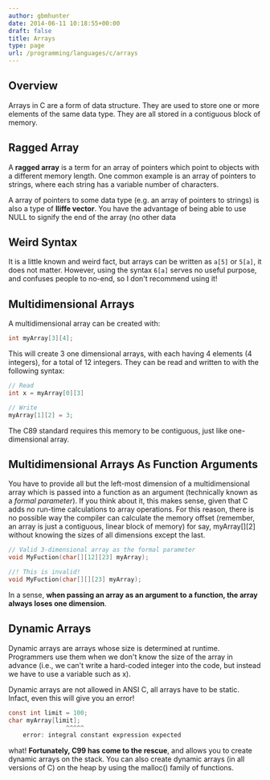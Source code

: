 ```yaml
---
author: gbmhunter
date: 2014-06-11 10:18:55+00:00
draft: false
title: Arrays
type: page
url: /programming/languages/c/arrays
---
```


## Overview

Arrays in C are a form of data structure. They are used to store one or more elements of the same data type. They are all stored in a contiguous block of memory.

## Ragged Array

A **ragged array** is a term for an array of pointers which point to objects with a different memory length. One common example is an array of pointers to strings, where each string has a variable number of characters.

A array of pointers to some data type (e.g. an array of pointers to strings) is also a type of **Iliffe vector**. You have the advantage of being able to use NULL to signify the end of the array (no other data

## Weird Syntax

It is a little known and weird fact, but arrays can be written as `a[5]` or `5[a]`, it does not matter. However, using the syntax `6[a]` serves no useful purpose, and confuses people to no-end, so I don't recommend using it!

## Multidimensional Arrays

A multidimensional array can be created with:

```c    
int myArray[3][4];
```

This will create 3 one dimensional arrays, with each having 4 elements (4 integers), for a total of 12 integers. They can be read and written to with the following syntax:

```c    
// Read
int x = myArray[0][3]

// Write
myArray[1][2] = 3;
```

The C89 standard requires this memory to be contiguous, just like one-dimensional array.

## Multidimensional Arrays As Function Arguments

You have to provide all but the left-most dimension of a multidimensional array which is passed into a function as an argument (technically known as a _formal parameter_). If you think about it, this makes sense, given that C adds no run-time calculations to array operations. For this reason, there is no possible way the compiler can calculate the memory offset (remember, an array is just a contiguous, linear block of memory) for say, myArray[][2] without knowing the sizes of all dimensions except the last.

```c    
// Valid 3-dimensional array as the formal parameter
void MyFuction(char[][12][23] myArray);

//! This is invalid!
void MyFuction(char[][][23] myArray);
```    

In a sense, **when passing an array as an argument to a function, the array always loses one dimension**.

## Dynamic Arrays

Dynamic arrays are arrays whose size is determined at runtime. Programmers use them when we don't know the size of the array in advance (i.e., we can't write a hard-coded integer into the code, but instead we have to use a variable such as x).

Dynamic arrays are not allowed in ANSI C, all arrays have to be static. Infact, even this will give you an error!

```c    
const int limit = 100; 
char myArray[limit]; 
                ^^^^^ 
    error: integral constant expression expected 
```

what! **Fortunately, C99 has come to the rescue**, and allows you to create dynamic arrays on the stack. You can also create dynamic arrays (in all versions of C) on the heap by using the malloc() family of functions.
